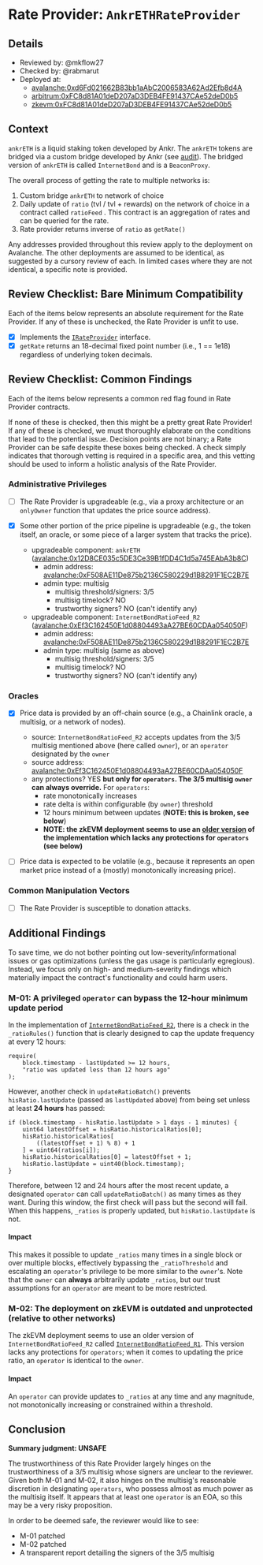 # Rate Provider: `AnkrETHRateProvider`

## Details
- Reviewed by: @mkflow27
- Checked by: @rabmarut
- Deployed at:
    - [avalanche:0xd6Fd021662B83bb1aAbC2006583A62Ad2Efb8d4A](https://snowtrace.io/address/0xd6Fd021662B83bb1aAbC2006583A62Ad2Efb8d4A#code)
    - [arbitrum:0xFC8d81A01deD207aD3DEB4FE91437CAe52deD0b5](https://arbiscan.io/address/0xFC8d81A01deD207aD3DEB4FE91437CAe52deD0b5#code)
    - [zkevm:0xFC8d81A01deD207aD3DEB4FE91437CAe52deD0b5](https://zkevm.polygonscan.com/address/0xfc8d81a01ded207ad3deb4fe91437cae52ded0b5#code)

## Context
`ankrETH` is a liquid staking token developed by Ankr. The `ankrETH` tokens are bridged via a custom bridge developed by Ankr (see [audit](https://assets.ankr.com/earn/ankr_bridge_security_audit.pdf)). The bridged version of `ankrETH` is called `InternetBond` and is a `BeaconProxy`.

The overall process of getting the rate to multiple networks is:

1. Custom bridge `ankrETH` to network of choice
2. Daily update of `ratio` (tvl / tvl + rewards) on the network of choice in a contract called `ratioFeed` . This contract is an aggregation of rates and can be queried for the rate.
3. Rate provider returns inverse of `ratio` as `getRate()`

Any addresses provided throughout this review apply to the deployment on Avalanche. The other deployments are assumed to be identical, as suggested by a cursory review of each. In limited cases where they are not identical, a specific note is provided.

## Review Checklist: Bare Minimum Compatibility
Each of the items below represents an absolute requirement for the Rate Provider. If any of these is unchecked, the Rate Provider is unfit to use.

- [x] Implements the [`IRateProvider`](https://github.com/balancer/balancer-v2-monorepo/blob/bc3b3fee6e13e01d2efe610ed8118fdb74dfc1f2/pkg/interfaces/contracts/pool-utils/IRateProvider.sol) interface.
- [x] `getRate` returns an 18-decimal fixed point number (i.e., 1 == 1e18) regardless of underlying token decimals.

## Review Checklist: Common Findings
Each of the items below represents a common red flag found in Rate Provider contracts.

If none of these is checked, then this might be a pretty great Rate Provider! If any of these is checked, we must thoroughly elaborate on the conditions that lead to the potential issue. Decision points are not binary; a Rate Provider can be safe despite these boxes being checked. A check simply indicates that thorough vetting is required in a specific area, and this vetting should be used to inform a holistic analysis of the Rate Provider.

### Administrative Privileges
- [ ] The Rate Provider is upgradeable (e.g., via a proxy architecture or an `onlyOwner` function that updates the price source address).

- [x] Some other portion of the price pipeline is upgradeable (e.g., the token itself, an oracle, or some piece of a larger system that tracks the price).
    - upgradeable component: `ankrETH` ([avalanche:0x12D8CE035c5DE3Ce39B1fDD4C1d5a745EAbA3b8C](https://snowtrace.io/address/0x12d8ce035c5de3ce39b1fdd4c1d5a745eaba3b8c#code))
        - admin address: [avalanche:0xF508AE11De875b2136C580229d1B8291F1EC2B7E](https://snowtrace.io/address/0xf508ae11de875b2136c580229d1b8291f1ec2b7e#code)
        - admin type: multisig
            - multisig threshold/signers: 3/5
            - multisig timelock? NO
            - trustworthy signers? NO (can't identify any)
    - upgradeable component: `InternetBondRatioFeed_R2` ([avalanche:0xEf3C162450E1d08804493aA27BE60CDAa054050F](https://snowtrace.io/address/0xEf3C162450E1d08804493aA27BE60CDAa054050F#code))
        - admin address: [avalanche:0xF508AE11De875b2136C580229d1B8291F1EC2B7E](https://snowtrace.io/address/0xf508ae11de875b2136c580229d1b8291f1ec2b7e#code)
        - admin type: multisig (same as above)
            - multisig threshold/signers: 3/5
            - multisig timelock? NO
            - trustworthy signers? NO (can't identify any)

### Oracles
- [x] Price data is provided by an off-chain source (e.g., a Chainlink oracle, a multisig, or a network of nodes).
    - source: `InternetBondRatioFeed_R2` accepts updates from the 3/5 multisig mentioned above (here called `owner`), or an `operator` designated by the `owner`
    - source address: [avalanche:0xEf3C162450E1d08804493aA27BE60CDAa054050F](https://snowtrace.io/address/0xEf3C162450E1d08804493aA27BE60CDAa054050F#code)
    - any protections? YES **but only for `operators`. The 3/5 multisig `owner` can always override.** For `operators`:
        - rate monotonically increases
        - rate delta is within configurable (by `owner`) threshold
        - 12 hours minimum between updates (**NOTE: this is broken, see below**)
        - **NOTE: the zkEVM deployment seems to use an [older version](https://zkevm.polygonscan.com/address/0x8886d04007871becbffbde6e4b8a66090956e1b1#code) of the implementation which lacks any protections for `operators` (see below)**

- [ ] Price data is expected to be volatile (e.g., because it represents an open market price instead of a (mostly) monotonically increasing price).

### Common Manipulation Vectors
- [ ] The Rate Provider is susceptible to donation attacks.

## Additional Findings
To save time, we do not bother pointing out low-severity/informational issues or gas optimizations (unless the gas usage is particularly egregious). Instead, we focus only on high- and medium-severity findings which materially impact the contract's functionality and could harm users.

### M-01: A privileged `operator` can bypass the 12-hour minimum update period
In the implementation of [`InternetBondRatioFeed_R2`](https://snowtrace.io/address/0x6870edcd297f33ea986d4cf975ee049e668b36fe#code), there is a check in the `_ratioRules()` function that is clearly designed to cap the update frequency at every 12 hours:

```solidity
require(
    block.timestamp - lastUpdated >= 12 hours,
    "ratio was updated less than 12 hours ago"
);
```

However, another check in `updateRatioBatch()` prevents `hisRatio.lastUpdate` (passed as `lastUpdated` above) from being set unless at least **24 hours** has passed:

```solidity
if (block.timestamp - hisRatio.lastUpdate > 1 days - 1 minutes) {
    uint64 latestOffset = hisRatio.historicalRatios[0];
    hisRatio.historicalRatios[
        ((latestOffset + 1) % 8) + 1
    ] = uint64(ratios[i]);
    hisRatio.historicalRatios[0] = latestOffset + 1;
    hisRatio.lastUpdate = uint40(block.timestamp);
}
```

Therefore, between 12 and 24 hours after the most recent update, a designated `operator` can call `updateRatioBatch()` as many times as they want. During this window, the first check will pass but the second will fail. When this happens, `_ratios` is properly updated, but `hisRatio.lastUpdate` is not.

#### Impact
This makes it possible to update `_ratios` many times in a single block or over multiple blocks, effectively bypassing the `_ratioThreshold` and escalating an `operator`'s privilege to be more similar to the `owner`'s. Note that the `owner` can **always** arbitrarily update `_ratios`, but our trust assumptions for an `operator` are meant to be more restricted.

### M-02: The deployment on zkEVM is outdated and unprotected (relative to other networks)
The zkEVM deployment seems to use an older version of `InternetBondRatioFeed_R2` called [`InternetBondRatioFeed_R1`](https://zkevm.polygonscan.com/address/0x8886d04007871becbffbde6e4b8a66090956e1b1#code). This version lacks any protections for `operators`; when it comes to updating the price ratio, an `operator` is identical to the `owner`.

#### Impact
An `operator` can provide updates to `_ratios` at any time and any magnitude, not monotonically increasing or constrained within a threshold.

## Conclusion
**Summary judgment: UNSAFE**

The trustworthiness of this Rate Provider largely hinges on the trustworthiness of a 3/5 multisig whose signers are unclear to the reviewer. Given both M-01 and M-02, it also hinges on the multisig's reasonable discretion in designating `operators`, who possess almost as much power as the multisig itself. It appears that at least one `operator` is an EOA, so this may be a very risky proposition.

In order to be deemed safe, the reviewer would like to see:
- M-01 patched
- M-02 patched
- A transparent report detailing the signers of the 3/5 multisig
